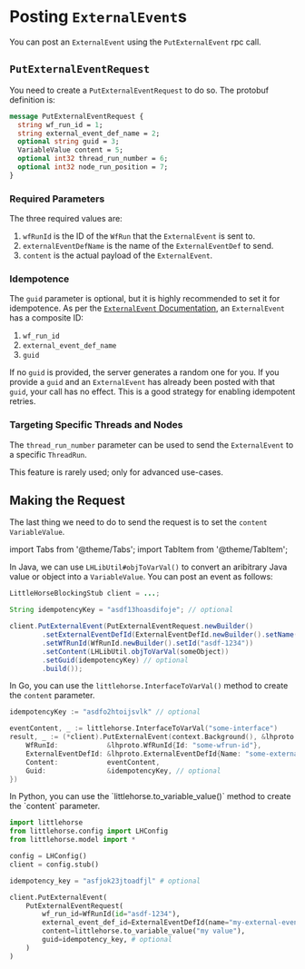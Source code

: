 # Posting `ExternalEvent`s

You can post an `ExternalEvent` using the `PutExternalEvent` rpc call.

## `PutExternalEventRequest`

You need to create a `PutExternalEventRequest` to do so. The protobuf definition is:

```protobuf
message PutExternalEventRequest {
  string wf_run_id = 1;
  string external_event_def_name = 2;
  optional string guid = 3;
  VariableValue content = 5;
  optional int32 thread_run_number = 6;
  optional int32 node_run_position = 7;
}
```

### Required Parameters

The three required values are:

1. `wfRunId` is the ID of the `WfRun` that the `ExternalEvent` is sent to.
2. `externalEventDefName` is the name of the `ExternalEventDef` to send.
3. `content` is the actual payload of the `ExternalEvent`.

### Idempotence

The `guid` parameter is optional, but it is highly recommended to set it for idempotence. As per the [`ExternalEvent` Documentation](/docs/concepts/external-events), an `ExternalEvent` has a composite ID:

1. `wf_run_id`
2. `external_event_def_name`
3. `guid`

If no `guid` is provided, the server generates a random one for you. If you provide a `guid` and an `ExternalEvent` has already been posted with that `guid`, your call has no effect. This is a good strategy for enabling idempotent retries.

### Targeting Specific Threads and Nodes

The `thread_run_number` parameter can be used to send the `ExternalEvent` to a specific `ThreadRun`.

This feature is rarely used; only for advanced use-cases.

## Making the Request

The last thing we need to do to send the request is to set the `content` `VariableValue`.

import Tabs from '@theme/Tabs';
import TabItem from '@theme/TabItem';

<Tabs>
  <TabItem value="java" label="Java" default>

In Java, we can use `LHLibUtil#objToVarVal()` to convert an aribitrary Java value or object into a `VariableValue`. You can post an event as follows:

```java
LittleHorseBlockingStub client = ...;

String idempotencyKey = "asdf13hoasdifoje"; // optional

client.PutExternalEvent(PutExternalEventRequest.newBuilder()
        .setExternalEventDefId(ExternalEventDefId.newBuilder().setName("my-external-event-def"))
        .setWfRunId(WfRunId.newBuilder().setId("asdf-1234"))
        .setContent(LHLibUtil.objToVarVal(someObject))
        .setGuid(idempotencyKey) // optional
        .build());
```

  </TabItem>
  <TabItem value="go" label="Go">

In Go, you can use the `littlehorse.InterfaceToVarVal()` method to create the `content` parameter.

```go
idempotencyKey := "asdfo2htoijsvlk" // optional

eventContent, _ := littlehorse.InterfaceToVarVal("some-interface")
result, _ := (*client).PutExternalEvent(context.Background(), &lhproto.PutExternalEventRequest{
	WfRunId:            &lhproto.WfRunId{Id: "some-wfrun-id"},
	ExternalEventDefId: &lhproto.ExternalEventDefId{Name: "some-external-event-def"},
	Content:            eventContent,
	Guid:               &idempotencyKey, // optional
})
```

  </TabItem>
  <TabItem value="python" label="Python">
In Python, you can use the `littlehorse.to_variable_value()` method to create the `content` parameter.

```python
import littlehorse
from littlehorse.config import LHConfig
from littlehorse.model import *

config = LHConfig()
client = config.stub()

idempotency_key = "asfjok23jtoadfjl" # optional

client.PutExternalEvent(
    PutExternalEventRequest(
        wf_run_id=WfRunId(id="asdf-1234"),
        external_event_def_id=ExternalEventDefId(name="my-external-event-def"),
        content=littlehorse.to_variable_value("my value"),
        guid=idempotency_key, # optional
    )
)
```

  </TabItem>
</Tabs>
